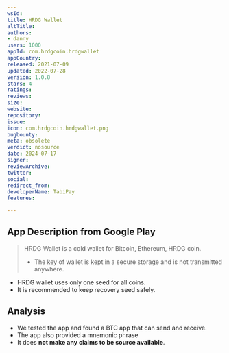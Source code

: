 ```yaml
---
wsId: 
title: HRDG Wallet
altTitle: 
authors:
- danny
users: 1000
appId: com.hrdgcoin.hrdgwallet
appCountry: 
released: 2021-07-09
updated: 2022-07-28
version: 1.0.8
stars: 4
ratings: 
reviews: 
size: 
website: 
repository: 
issue: 
icon: com.hrdgcoin.hrdgwallet.png
bugbounty: 
meta: obsolete
verdict: nosource
date: 2024-07-17
signer: 
reviewArchive: 
twitter: 
social: 
redirect_from: 
developerName: TabiPay
features: 

---
```


## App Description from Google Play 

> HRDG Wallet is a cold wallet for Bitcoin, Ethereum, HRDG coin.
> - The key of wallet is kept in a secure storage and is not transmitted anywhere.
- HRDG wallet uses only one seed for all coins.
- It is recommended to keep recovery seed safely.

## Analysis 

- We tested the app and found a BTC app that can send and receive. 
- The app also provided a mnemonic phrase
- It does **not make any claims to be source available**.